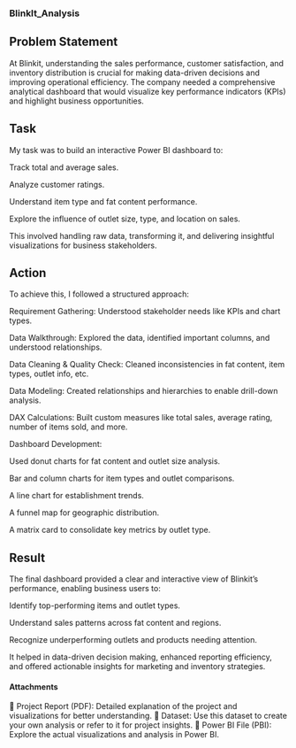 ### BlinkIt_Analysis
 
## Problem Statement
At Blinkit, understanding the sales performance, customer satisfaction, and inventory distribution is crucial for making data-driven decisions and improving operational efficiency. The company needed a comprehensive analytical dashboard that would visualize key performance indicators (KPIs) and highlight business opportunities.

## Task 
My task was to build an interactive Power BI dashboard to:

Track total and average sales.

Analyze customer ratings.

Understand item type and fat content performance.

Explore the influence of outlet size, type, and location on sales.

This involved handling raw data, transforming it, and delivering insightful visualizations for business stakeholders.

## Action 
To achieve this, I followed a structured approach:

Requirement Gathering: Understood stakeholder needs like KPIs and chart types.

Data Walkthrough: Explored the data, identified important columns, and understood relationships.

Data Cleaning & Quality Check: Cleaned inconsistencies in fat content, item types, outlet info, etc.

Data Modeling: Created relationships and hierarchies to enable drill-down analysis.

DAX Calculations: Built custom measures like total sales, average rating, number of items sold, and more.

Dashboard Development:

Used donut charts for fat content and outlet size analysis.

Bar and column charts for item types and outlet comparisons.

A line chart for establishment trends.

A funnel map for geographic distribution.

A matrix card to consolidate key metrics by outlet type.

## Result 
The final dashboard provided a clear and interactive view of Blinkit’s performance, enabling business users to:

Identify top-performing items and outlet types.

Understand sales patterns across fat content and regions.

Recognize underperforming outlets and products needing attention.

It helped in data-driven decision making, enhanced reporting efficiency, and offered actionable insights for marketing and inventory strategies.
 
#### Attachments 
🔹 Project Report (PDF): Detailed explanation of the project and visualizations for better understanding.
🔹 Dataset: Use this dataset to create your own analysis or refer to it for project insights.
🔹 Power BI File (PBI): Explore the actual visualizations and analysis in Power BI.
